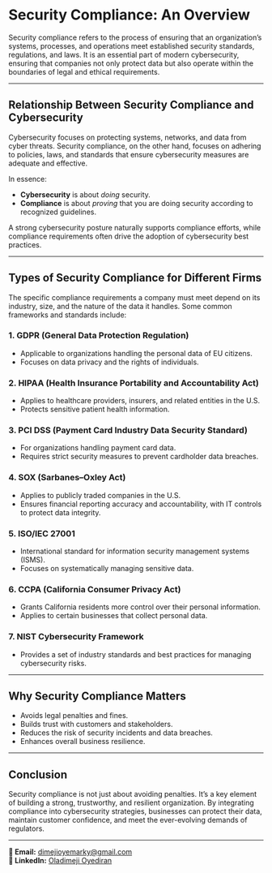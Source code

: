 # Security Compliance: An Overview

Security compliance refers to the process of ensuring that an organization’s systems, processes, and operations meet established security standards, regulations, and laws. It is an essential part of modern cybersecurity, ensuring that companies not only protect data but also operate within the boundaries of legal and ethical requirements.

---

## Relationship Between Security Compliance and Cybersecurity

Cybersecurity focuses on protecting systems, networks, and data from cyber threats. Security compliance, on the other hand, focuses on adhering to policies, laws, and standards that ensure cybersecurity measures are adequate and effective.

In essence:

- **Cybersecurity** is about *doing* security.  
- **Compliance** is about *proving* that you are doing security according to recognized guidelines.  

A strong cybersecurity posture naturally supports compliance efforts, while compliance requirements often drive the adoption of cybersecurity best practices.

---

## Types of Security Compliance for Different Firms

The specific compliance requirements a company must meet depend on its industry, size, and the nature of the data it handles. Some common frameworks and standards include:

### 1. GDPR (General Data Protection Regulation)
- Applicable to organizations handling the personal data of EU citizens.  
- Focuses on data privacy and the rights of individuals.

### 2. HIPAA (Health Insurance Portability and Accountability Act)
- Applies to healthcare providers, insurers, and related entities in the U.S.  
- Protects sensitive patient health information.

### 3. PCI DSS (Payment Card Industry Data Security Standard)
- For organizations handling payment card data.  
- Requires strict security measures to prevent cardholder data breaches.

### 4. SOX (Sarbanes–Oxley Act)
- Applies to publicly traded companies in the U.S.  
- Ensures financial reporting accuracy and accountability, with IT controls to protect data integrity.

### 5. ISO/IEC 27001
- International standard for information security management systems (ISMS).  
- Focuses on systematically managing sensitive data.

### 6. CCPA (California Consumer Privacy Act)
- Grants California residents more control over their personal information.  
- Applies to certain businesses that collect personal data.

### 7. NIST Cybersecurity Framework
- Provides a set of industry standards and best practices for managing cybersecurity risks.

---

## Why Security Compliance Matters

- Avoids legal penalties and fines.  
- Builds trust with customers and stakeholders.  
- Reduces the risk of security incidents and data breaches.  
- Enhances overall business resilience.

---

## Conclusion

Security compliance is not just about avoiding penalties. It’s a key element of building a strong, trustworthy, and resilient organization. By integrating compliance into cybersecurity strategies, businesses can protect their data, maintain customer confidence, and meet the ever-evolving demands of regulators.

---

**📧 Email:** [dimejioyemarky@gmail.com](mailto:dimejioyemarky@gmail.com)  
**🔗 LinkedIn:** [Oladimeji Oyediran](https://www.linkedin.com/in/oladimeji-oyediran-657658238)
